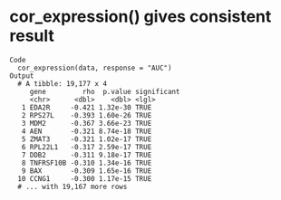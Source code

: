 # cor_expression() gives consistent result

    Code
      cor_expression(data, response = "AUC")
    Output
      # A tibble: 19,177 x 4
         gene         rho  p.value significant
         <chr>      <dbl>    <dbl> <lgl>      
       1 EDA2R     -0.421 1.32e-30 TRUE       
       2 RPS27L    -0.393 1.60e-26 TRUE       
       3 MDM2      -0.367 3.66e-23 TRUE       
       4 AEN       -0.321 8.74e-18 TRUE       
       5 ZMAT3     -0.321 1.02e-17 TRUE       
       6 RPL22L1   -0.317 2.59e-17 TRUE       
       7 DDB2      -0.311 9.18e-17 TRUE       
       8 TNFRSF10B -0.310 1.34e-16 TRUE       
       9 BAX       -0.309 1.65e-16 TRUE       
      10 CCNG1     -0.300 1.17e-15 TRUE       
      # ... with 19,167 more rows

